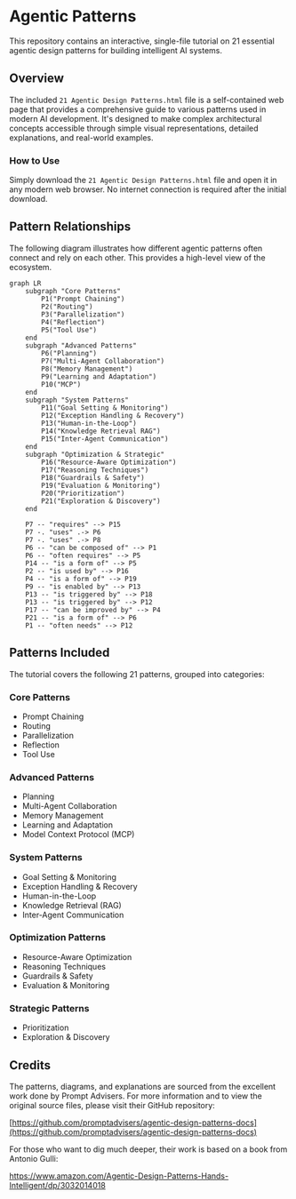 # Agentic Patterns

This repository contains an interactive, single-file tutorial on 21 essential agentic design patterns for building intelligent AI systems.



## Overview

The included `21 Agentic Design Patterns.html` file is a self-contained web page that provides a comprehensive guide to various patterns used in modern AI development. It's designed to make complex architectural concepts accessible through simple visual representations, detailed explanations, and real-world examples.

### How to Use
Simply download the `21 Agentic Design Patterns.html` file and open it in any modern web browser. No internet connection is required after the initial download.

## Pattern Relationships

The following diagram illustrates how different agentic patterns often connect and rely on each other. This provides a high-level view of the ecosystem.

```mermaid
graph LR
    subgraph "Core Patterns"
        P1("Prompt Chaining")
        P2("Routing")
        P3("Parallelization")
        P4("Reflection")
        P5("Tool Use")
    end
    subgraph "Advanced Patterns"
        P6("Planning")
        P7("Multi-Agent Collaboration")
        P8("Memory Management")
        P9("Learning and Adaptation")
        P10("MCP")
    end
    subgraph "System Patterns"
        P11("Goal Setting & Monitoring")
        P12("Exception Handling & Recovery")
        P13("Human-in-the-Loop")
        P14("Knowledge Retrieval RAG")
        P15("Inter-Agent Communication")
    end
    subgraph "Optimization & Strategic"
        P16("Resource-Aware Optimization")
        P17("Reasoning Techniques")
        P18("Guardrails & Safety")
        P19("Evaluation & Monitoring")
        P20("Prioritization")
        P21("Exploration & Discovery")
    end
    
    P7 -- "requires" --> P15
    P7 -. "uses" .-> P6
    P7 -. "uses" .-> P8
    P6 -- "can be composed of" --> P1
    P6 -- "often requires" --> P5
    P14 -- "is a form of" --> P5
    P2 -- "is used by" --> P16
    P4 -- "is a form of" --> P19
    P9 -- "is enabled by" --> P13
    P13 -- "is triggered by" --> P18
    P13 -- "is triggered by" --> P12
    P17 -- "can be improved by" --> P4
    P21 -- "is a form of" --> P6
    P1 -- "often needs" --> P12
```



## Patterns Included

The tutorial covers the following 21 patterns, grouped into categories:

### Core Patterns
- Prompt Chaining
- Routing
- Parallelization
- Reflection
- Tool Use

### Advanced Patterns
- Planning
- Multi-Agent Collaboration
- Memory Management
- Learning and Adaptation
- Model Context Protocol (MCP)

### System Patterns
- Goal Setting & Monitoring
- Exception Handling & Recovery
- Human-in-the-Loop
- Knowledge Retrieval (RAG)
- Inter-Agent Communication

### Optimization Patterns
- Resource-Aware Optimization
- Reasoning Techniques
- Guardrails & Safety
- Evaluation & Monitoring

### Strategic Patterns
- Prioritization
- Exploration & Discovery



## Credits

The patterns, diagrams, and explanations are sourced from the excellent work done by Prompt Advisers. For more information and to view the original source files, please visit their GitHub repository:

[https://github.com/promptadvisers/agentic-design-patterns-docs](https://github.com/promptadvisers/agentic-design-patterns-docs)

For those who want to dig much deeper, their work is based on a book from Antonio Gulli:

https://www.amazon.com/Agentic-Design-Patterns-Hands-Intelligent/dp/3032014018
